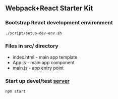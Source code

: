 ## Webpack+React Starter Kit

### Bootstrap React development environment

```bash
./script/setup-dev-env.sh
```

### Files in src/ directory

* index.html - main app template
* App.js - main app component
* main.js - app entry point

### Start up devel/test [server](http://localhost:8000)

```bash
npm start
```